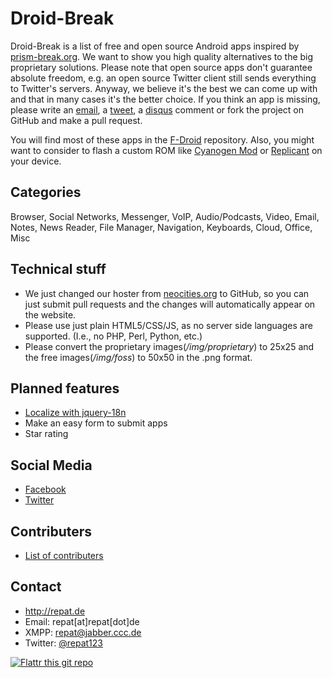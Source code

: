 Droid-Break
======
Droid-Break is a list of free and open source Android apps inspired by [prism-break.org](https://prism-break.org "prism-break"). We want to show you high quality alternatives to the big proprietary solutions. 
Please note that open source apps don't guarantee absolute freedom, e.g. an open source Twitter client still sends everything to Twitter's servers. 
Anyway, we believe it's the best we can come up with and that in many cases it's the better choice. 
If you think an app is missing, please write an [email](http://droid-break.info/support.html "support"), a [tweet](https://twitter.com/droidbreak "@droidbreak"), a [disqus](http://droid-break.info/#disqus "Disqus for droid-break.info") comment or fork the project on GitHub and make a pull request. 

You will find most of these apps in the [F-Droid](https://f-droid.org/ "F-Droid") repository. Also, you might want to consider to flash a custom ROM like [Cyanogen Mod](http://www.cyanogenmod.org/ "CyanogenMod") or [Replicant](http://replicant.us/ "Replicant") on your device. 

## Categories
Browser, Social Networks, Messenger, VoIP, Audio/Podcasts, Video, Email, Notes, News Reader, File Manager, Navigation, Keyboards, Cloud, Office, Misc

## Technical stuff
* We just changed our hoster from [neocities.org](http://neocities.org) to GitHub, so you can just submit pull requests and the changes will automatically appear on the website.
* Please use just plain HTML5/CSS/JS, as no server side languages are supported. (I.e., no PHP, Perl, Python, etc.)
* Please convert the proprietary images(*/img/proprietary*) to 25x25 and the free images(*/img/foss*) to 50x50 in the .png format.

## Planned features
* [Localize with jquery-18n](https://github.com/recurser/jquery-i18n "jquery-i18n")
* Make an easy form to submit apps
* Star rating

## Social Media
* [Facebook](https://facebook.com/droidbreak "Droid-Break on Facebook")
* [Twitter](https://twitter.com/droidbreak "Droid-Break on Twitter")

## Contributers
* [List of contributers](http://droid-break.info/credits.html "List of contributers")

## Contact
* http://repat.de
* Email: repat[at]repat[dot]de
* XMPP: repat@jabber.ccc.de
* Twitter: [@repat123](https://twitter.com/repat123 "repat123 on twitter")

[![Flattr this git repo](http://api.flattr.com/button/flattr-badge-large.png)](https://flattr.com/submit/auto?user_id=repat&url=https://github.com/repat/droid-break&title=droid-break&language=&tags=github&category=software) 


